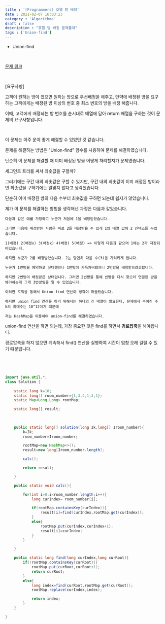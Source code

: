```yaml
---
title : '[Programmers] 호텔 방 배정'
date : 2021-02-07 16:03:23
category : 'Algorithms'
draft : false
description : "호텔 방 배정 문제풀이"
tags : ['Union-find']
---
```


* Union-find


<br/>


[문제 링크](https://programmers.co.kr/learn/courses/30/lessons/64063)

<br/>

[요구사항]

고객이 원하는 방이 있으면 원하는 방으로 우선배정을 해주고, 만약에 배정된 방을 요구하는 고객에게는 배정된 방 이상의 번호 중 최소 번호의 방을 배정 해줍니다.

이때, 고객에게 배정되는 방 번호를 순서대로 배열에 담아 return 배열을 구하는 것이 문제의 요구사항입니다.

<br/>

이 문제는 아주 운이 좋게 해결할 수 있었던 것 같습니다.

문제를 해결하는 방법은 "Union-find" 함수를 사용하여 문제를 해결하였습니다.

단순히 이 문제를 해결할 때 이미 배정된 방을 어떻게 처리할지가 문제였습니다.

세그먼트 트리를 써서 최솟값을 구할까? 

그러기에는 구간 내의 최솟값은 구할 수 있지만, 구간 내의 최솟값이 이미 배정된 방이라면 최솟값을 구하기에는 알맞지 않다고 생각했습니다.

단순히 이미 배정된 방의 다음 수부터 최솟값을 구하면 되는데 쉽지가 않았습니다.

제가 이 문제를 해결하는 방법을 생각해낸 과정은 다음과 같았습니다.

```
다음과 같은 예를 가정하고 누군가 처음에 1을 배정받았습니다. 

그러면 다음에 배정받는 사람은 바로 2를 배정받을 수 있게 1의 배열 값에 2 인덱스를 두었습니다.

1(배정) 2(배정x) 3(배정x) 4(배정) 5(배정) => 이렇게 다음과 같으며 1에는 2가 저장되어있습니다.

하지만 누군가 2를 배정받았습니다. 2는 당연히 다음 수(3)을 가리키게 됩니다. 

누군가 1번방을 예약하고 싶다했으나 1번방이 가득차버렸으니 2번방을 배정받으려고합니다. 

하지만 2번방이 배정받은 상태입니다. 그러면 2번방을 통해 빈방을 다시 찾으러 연결된 방을 봐야하는데 그게 3번방임을 알 수 있었습니다. 

이러한 로직을 통해서 Union-find 연산이 생각이 떠올랐습니다.

하지만 union find 연산을 하기 위해서는 하나의 긴 배열이 필요한데, 문제에서 주어진 수 k의 최대수는 10^12이기 떄문에

저는 HashMap을 이용하여 union-find를 해결하였습니다.

```

union-find 연산을 하면 되는데, 가장 중요한 것은 find를 하면서 **경로압축**을 해야합니다.

경로압축을 하지 않으면 계속해서 find() 연산을 실행하여 시간이 엄청 오래 걸릴 수 있기 떄문입니다.



<br/> <br/>

```java

import java.util.*;
class Solution {
    
    static long k=10;
    static long[] room_number={1,3,4,1,3,1};
    static Map<Long,Long> rootMap;

    static long[] result;
    
    
    
    public static long[] solution(long Ik,long[] Iroom_number){
        k=Ik;
        room_number=Iroom_number;

        rootMap=new HashMap<>();
        result=new long[Iroom_number.length];

        calc();

        return result;

    }

    public static void calc(){

        for(int i=0;i<room_number.length;i++){
            long curIndex= room_number[i];

            if(rootMap.containsKey(curIndex)){
                result[i]=find(curIndex,rootMap.get(curIndex));
            }
            else{
                rootMap.put(curIndex,curIndex+1);
                result[i]=curIndex;
            }
        }

    }

    public static long find(long curIndex,long curRoot){
        if(!rootMap.containsKey(curRoot)){
            rootMap.put(curRoot,curRoot+1);
            return curRoot;
        }
        else{
            long index=find(curRoot,rootMap.get(curRoot));
            rootMap.replace(curIndex,index);

            return index;
        }
    }

}



```